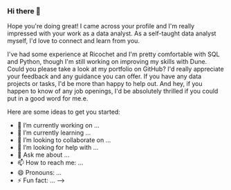 ### Hi there 👋

Hope you're doing great! 
I came across your profile and I'm really impressed with your work as a data analyst. As a self-taught data analyst myself, I'd love to connect and learn from you. 

I've had some experience at Ricochet and I'm pretty comfortable with SQL and Python, though I'm still working on improving my skills with Dune. Could you please take a look at my portfolio on GitHub? I'd really appreciate your feedback and any guidance you can offer. If you have any data projects or tasks, I'd be more than happy to help out. And hey, if you happen to know of any job openings, I'd be absolutely thrilled if you could put in a good word for me.e.

Here are some ideas to get you started:

- 🔭 I’m currently working on ...
- 🌱 I’m currently learning ...
- 👯 I’m looking to collaborate on ...
- 🤔 I’m looking for help with ...
- 💬 Ask me about ...
- 📫 How to reach me: ...
- 😄 Pronouns: ...
- ⚡ Fun fact: ...
-->
